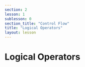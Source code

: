 ```yaml
---
section: 2
lesson: 1
sublesson: 0
section_title: "Control Flow"
title: "Logical Operators"
layout: lesson
---
```


# Logical Operators

<!-- Content goes here -->

